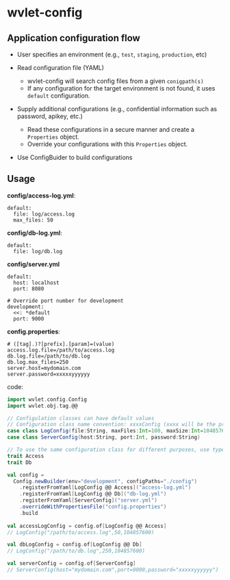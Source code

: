 wvlet-config
===

## Application configuration flow

- User specifies an environment (e.g., `test`, `staging`, `production`, etc)
- Read configuration file (YAML)
  - wvlet-config will search config files from a given `conigpath(s)`
  - If any configuration for the target environment is not found, it uses `default` configuration.

- Supply additional configurations (e.g., confidential information such as password, apikey, etc.)
  - Read these configurations in a secure manner and create a `Properties` object.
  - Override your configurations with this `Properties` object.

- Use ConfigBuider to build configurations


## Usage

**config/access-log.yml**:
```
default:
  file: log/access.log
  max_files: 50
```

**config/db-log.yml**:
```
default:
  file: log/db.log
```

**config/server.yml**
```
default:
  host: localhost
  port: 8080

# Override port number for development
development:
  <<: *default
  port: 9000
```

**config.properties**:
```
# ([tag].)?[prefix].[param]=(value)
access.log.file=/path/to/access.log
db.log.file=/path/to/db.log
db.log.max_files=250
server.host=mydomain.com
server.password=xxxxxyyyyyy
```

code:
```scala
import wvlet.config.Config
import wvlet.obj.tag.@@

// Configulation classes can have default values
// Configuration class name convention: xxxxConfig (xxxx will be the prefix)
case class LogConfig(file:String, maxFiles:Int=100, maxSize:Int=10485760)
case class ServerConfig(host:String, port:Int, password:String)

// To use the same configuration class for different purposes, use type tag (@@ Tag)
trait Access
trait Db

val config = 
  Config.newBuilder(env="development", configPaths="./config")
    .registerFromYaml[LogConfig @@ Access]("access-log.yml")
    .registerFromYaml[LogConfig @@ Db]("db-log.yml")
    .registerFromYaml[ServerConfig]("server.yml")
    .overrideWithPropertiesFile("config.properties")
    .build
    
val accessLogConfig = config.of[LogConfig @@ Access]
// LogConfig("/path/to/access.log",50,104857600)

val dbLogConfig = config.of[LogConfig @@ Db]
// LogConfig("/path/to/db.log",250,104857600)

val serverConfig = config.of[ServerConfig]
// ServerConfig(host="mydomain.com",port=9000,password="xxxxxyyyyyy")

```

